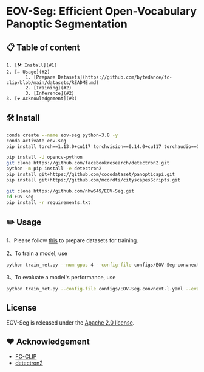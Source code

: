 # EOV-Seg: Efficient Open-Vocabulary Panoptic Segmentation
## 📋 Table of content
    1. [🛠️ Install](#1)
    2. [✏️ Usage](#2)
           1. [Prepare Datasets](https://github.com/bytedance/fc-clip/blob/main/datasets/README.md)
           2. [Training](#2)
           3. [Inference](#2)
    3. [❤️ Acknowledgement](#3)


## 🛠️ Install <a name="1"></a> 
```bash
conda create --name eov-seg python=3.8 -y
conda activate eov-seg
pip install torch==1.13.0+cu117 torchvision==0.14.0+cu117 torchaudio==0.13.0 --extra-index-url https://download.pytorch.org/whl/cu117

pip install -U opencv-python
git clone https://github.com/facebookresearch/detectron2.git
python -m pip install -e detectron2
pip install git+https://github.com/cocodataset/panopticapi.git
pip install git+https://github.com/mcordts/cityscapesScripts.git

git clone https://github.com/nhw649/EOV-Seg.git
cd EOV-Seg
pip install -r requirements.txt
```

## ✏️ Usage <a name="2"></a> 
1、Please follow [this](https://github.com/bytedance/fc-clip/blob/main/datasets/README.md) to prepare datasets for training.

2、To train a model, use

```bash
python train_net.py --num-gpus 4 --config-file configs/EOV-Seg-convnext-l.yaml
```

3、To evaluate a model's performance, use

```bash
python train_net.py --config-file configs/EOV-Seg-convnext-l.yaml --eval-only MODEL.WEIGHTS /path/to/checkpoint_file
```

## License

EOV-Seg is released under the [Apache 2.0 license](LICENSE).

## ❤️ Acknowledgement <a name="3"></a> 
-   [FC-CLIP](https://github.com/bytedance/fc-clip)
-   [detectron2](https://github.com/facebookresearch/detectron2)
